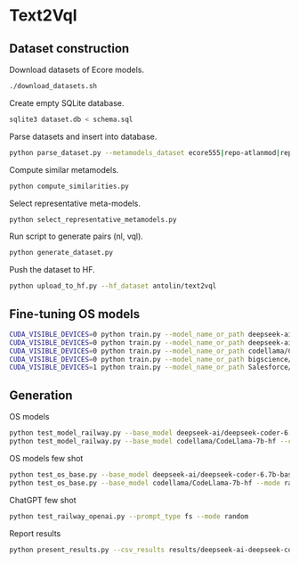 
# Text2Vql

## Dataset construction

Download datasets of Ecore models.

```bash
./download_datasets.sh
```

Create empty SQLite database.

```bash
sqlite3 dataset.db < schema.sql
```

Parse datasets and insert into database.

```bash
python parse_dataset.py --metamodels_dataset ecore555|repo-atlanmod|repo-ecore-all|test_metamodel
```

Compute similar metamodels.

```bash
python compute_similarities.py
```

Select representative meta-models.

```bash
python select_representative_metamodels.py
```

Run script to generate pairs (nl, vql).

```bash
python generate_dataset.py
```

Push the dataset to HF.

```bash
python upload_to_hf.py --hf_dataset antolin/text2vql
```

## Fine-tuning OS models

```bash
CUDA_VISIBLE_DEVICES=0 python train.py --model_name_or_path deepseek-ai/deepseek-coder-6.7b-base --output_dir models/deepseek-coder-mlength --max_input_length 512 --max_target_length 256
CUDA_VISIBLE_DEVICES=0 python train.py --model_name_or_path deepseek-ai/deepseek-coder-1.3b-base --output_dir models/deepseek-coder-1.3b-mlength --max_input_length 1024 --max_target_length 256
CUDA_VISIBLE_DEVICES=0 python train.py --model_name_or_path codellama/CodeLlama-7b-hf --output_dir models/codellama-7b --max_input_length 512 --max_target_length 256
CUDA_VISIBLE_DEVICES=0 python train.py --model_name_or_path bigscience/bloom-7b1 --output_dir models/bloom-7b --max_input_length 512 --max_target_length 256
CUDA_VISIBLE_DEVICES=1 python train.py --model_name_or_path Salesforce/codegen2-7B --output_dir models/codegen2-7b --max_input_length 512 --max_target_length 256
```

## Generation

OS models
```bash
python test_model_railway.py --base_model deepseek-ai/deepseek-coder-6.7b-base --checkpoint models/deepseek-coder-mlength/checkpoint-921
python test_model_railway.py --base_model codellama/CodeLlama-7b-hf --checkpoint models/codellama-7b/checkpoint-921
```

OS models few shot
```bash
python test_os_base.py --base_model deepseek-ai/deepseek-coder-6.7b-base --mode random
python test_os_base.py --base_model codellama/CodeLlama-7b-hf --mode random
```

ChatGPT few shot
```bash
python test_railway_openai.py --prompt_type fs --mode random
```

Report results
```bash
python present_results.py --csv_results results/deepseek-ai-deepseek-coder-6.7b-base_lora_eval.csv --csv_outputs results/deepseek-ai-deepseek-coder-6.7b-base_lora.csv
```